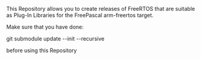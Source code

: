 This Repository allows you to create releases of FreeRTOS that are suitable as Plug-In Libraries for the FreePascal arm-freertos target.

Make sure that you have done:

git submodule update --init --recursive

before using this Repository

